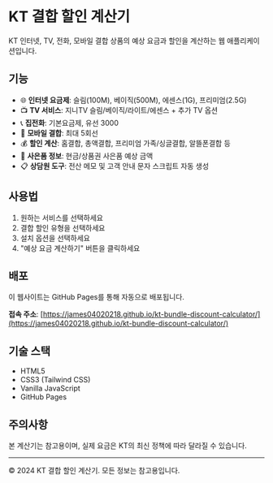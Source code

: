 # KT 결합 할인 계산기

KT 인터넷, TV, 전화, 모바일 결합 상품의 예상 요금과 할인을 계산하는 웹 애플리케이션입니다.

## 기능

- 🌐 **인터넷 요금제**: 슬림(100M), 베이직(500M), 에센스(1G), 프리미엄(2.5G)
- 📺 **TV 서비스**: 지니TV 슬림/베이직/라이트/에센스 + 추가 TV 옵션
- 📞 **집전화**: 기본요금제, 유선 3000
- 📱 **모바일 결합**: 최대 5회선
- 💰 **할인 계산**: 홈결합, 총액결합, 프리미엄 가족/싱글결합, 알뜰폰결합 등
- 🎁 **사은품 정보**: 현금/상품권 사은품 예상 금액
- 📋 **상담원 도구**: 전산 메모 및 고객 안내 문자 스크립트 자동 생성

## 사용법

1. 원하는 서비스를 선택하세요
2. 결합 할인 유형을 선택하세요
3. 설치 옵션을 선택하세요
4. "예상 요금 계산하기" 버튼을 클릭하세요

## 배포

이 웹사이트는 GitHub Pages를 통해 자동으로 배포됩니다.

**접속 주소**: [https://james04020218.github.io/kt-bundle-discount-calculator/](https://james04020218.github.io/kt-bundle-discount-calculator/)

## 기술 스택

- HTML5
- CSS3 (Tailwind CSS)
- Vanilla JavaScript
- GitHub Pages

## 주의사항

본 계산기는 참고용이며, 실제 요금은 KT의 최신 정책에 따라 달라질 수 있습니다.

---

© 2024 KT 결합 할인 계산기. 모든 정보는 참고용입니다.